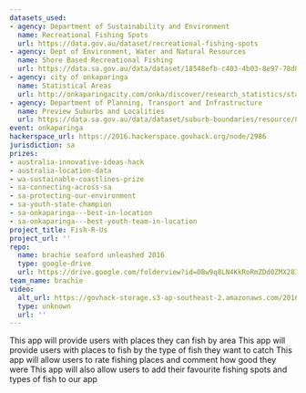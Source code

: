 ```yaml
---
datasets_used:
- agency: Department of Sustainability and Environment
  name: Recreational Fishing Spots
  url: https://data.gov.au/dataset/recreational-fishing-spots
- agency: Dept of Environment, Water and Natural Resources
  name: Shore Based Recreational Fishing
  url: https://data.sa.gov.au/data/dataset/18548efb-c403-4b03-8e97-78d862a4c86b
- agency: city of onkaparinga
  name: Statistical Areas
  url: http://onkaparingacity.com/onka/discover/research_statistics/stats_facts/our_land.jsp
- agency: Department of Planning, Transport and Infrastructure
  name: Preview Suburbs and Localities
  url: https://data.sa.gov.au/data/dataset/suburb-boundaries/resource/8b48d75f-2c01-4b21-9173-4f2a1451f183
event: onkaparinga
hackerspace_url: https://2016.hackerspace.govhack.org/node/2986
jurisdiction: sa
prizes:
- australia-innovative-ideas-hack
- australia-location-data
- wa-sustainable-coastlines-prize
- sa-connecting-across-sa
- sa-protecting-our-environment
- sa-youth-state-champion
- sa-onkaparinga---best-in-location
- sa-onkaparinga---best-youth-team-in-location
project_title: Fish-R-Us
project_url: ''
repo:
  name: brachie seaford unleashed 2016
  type: google-drive
  url: https://drive.google.com/folderview?id=0Bw9q8LN4KkRoRmZDd0ZMX283Y2M&usp=sharing
team_name: brachie
video:
  alt_url: https://govhack-storage.s3-ap-southeast-2.amazonaws.com/2016/Onkaparinga%20-%20Brachie.mp4
  type: unknown
  url: ''
---
```


This app will provide users with places they can fish by area
This app will provide users with places to fish by the type of fish they want to catch
This app will allow users to rate fishing places and comment how good they were
This app will also allow users to add their favourite fishing spots and types of fish to our app